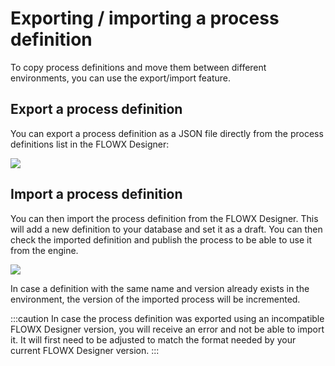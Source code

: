 # Exporting / importing a process definition

To copy process definitions and move them between different environments, you can use the export/import feature.

## Export a process definition

You can export a process definition as a JSON file directly from the process definitions list in the FLOWX Designer:

![](https://s3.eu-west-1.amazonaws.com/docx.flowx.ai/3.1/pf_export_definition.gif)

## Import a process definition

You can then import the process definition from the FLOWX Designer. This will add a new definition to your database and set it as a draft. You can then check the imported definition and publish the process to be able to use it from the engine.

![](https://s3.eu-west-1.amazonaws.com/docx.flowx.ai/3.1/pf_import_proc.gif)

In case a definition with the same name and version already exists in the environment, the version of the imported process will be incremented.

:::caution
In case the process definition was exported using an incompatible FLOWX Designer version, you will receive an error and not be able to import it. It will first need to be adjusted to match the format needed by your current FLOWX Designer version.
:::